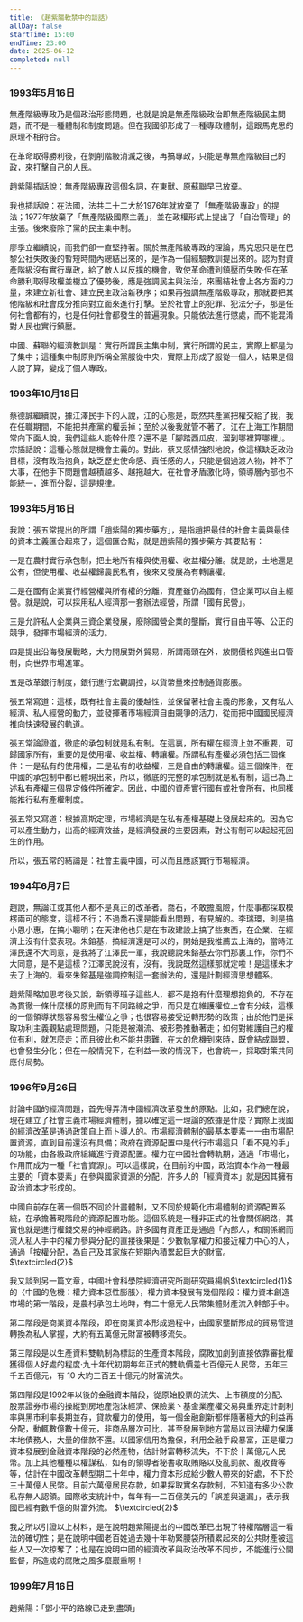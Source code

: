 ```yaml
---
title: 《趙紫陽軟禁中的談話》
allDay: false
startTime: 15:00
endTime: 23:00
date: 2025-06-12
completed: null
---
```


### 1993年5月16日
無產階級專政乃是個政治形態問題，也就是說是無產階級政治即無產階級民主問題，而不是一種體制和制度問題。但在我國卻形成了一種專政體制，這跟馬克思的原理不相符合。

在革命取得勝利後，在剝削階級消滅之後，再搞專政，只能是專無產階級自己的政，來打擊自己的人民。

趙紫陽插話說：無產階級專政這個名詞，在東獸、原蘇聯早已放棄。

我也插話說：在法國，法共二十二大於1976年就放棄了「無產階級專政」的提法；1977年放棄了「無產階級國際主義」，並在政權形式上提出了「自治管理」的主張。後來廢除了黨的民主集中制。

廖季立繼續說，而我們卻一直堅持著。關於無產階級專政的理論，馬克思只是在巴黎公社失敗後的暫短時間內總結出來的，是作為一個經驗教訓提出來的。認为對資產階級沒有實行專政，給了敵人以反撲的機會，致使革命遭到鎮壓而失敗·但在革命勝利取得政權並樹立了優勢後，應是強調民主與法治，來團結社會上各方面的力量，來建立新社會、建立民主政治新秩序；如果再強調無產階級專政，那就要把其他階級和社會成分推向對立面來進行打擊。至於社會上的犯罪、犯法分子，那是任何社會都有的，也是任何社會都發生的普遍現象。只能依法進行懲處，而不能混淆對人民也實行鎮壓。

中國、蘇聯的經濟教訓是：實行所謂民主集中制，實行所謂的民主，實際上都是为了集中；這種集中制原則所稱全黨服從中央，實際上形成了服從一個人，結果是個人說了算，變成了個人專政。



### 1993年10月18日
蔡德誠繼續說，據江澤民手下的人說，江的心態是，既然共產黨把權交給了我，我在任職期間，不能把共產黨的權丢掉；至於以後我就管不著了。江在上海工作期間常向下面人說，我們這些人能幹什麼？還不是「腳踏西瓜皮，溜到哪裡算哪裡」。宗插話說：這種心態就是機會主義的。對此，蔡又感情強烈地說，像這樣缺乏政治目標，沒有政治抱負，缺乏歷史使命感、責任感的人，只能是個過渡人物，幹不了大事，在他手下問題會越積越多、越拖越大。在社會矛盾激化時，領導層內部也不能統一，進而分裂，這是規律。



### 1993年5月16日
我說：張五常提出的所謂「趙紫陽的獨步藥方」，是指趙把最佳的社會主義與最佳的資本主義匯合起來了，這個匯合點，就是趙紫陽的獨步藥方·其要點有：

一是在農村實行承包制，把土地所有權與使用權、收益權分離。就是說，土地還是公有，但使用權、收益權歸農民私有，後來又發展為有轉讓權。

二是在國有企業實行經營權與所有權的分離，資產雖仍為國有，但企業可以自主經營。就是說，可以採用私人經濟那一套辦法經營，所謂「國有民營」。

三是允許私人企業與三資企業發展，廢除國營企業的壟斷，實行自由平等、公正的競爭，發揮市場經濟的活力。

四是提出沿海發展戰略，大力開展對外貿易，所謂兩頭在外，放開價格與進出口管制，向世界市場進軍。

五是改革銀行制度，銀行進行宏觀調控，以貨幣量來控制通貨膨脹。

張五常寫道：這樣，既有社會主義的優越性，並保留著社會主義的形象，又有私人經濟、私人經營的動力，並發揮著市場經濟自由競爭的活力，從而把中國國民經濟推向快速發展的軌道。

張五常論證道，徹底的承包制就是私有制。在這裏，所有權在經濟上並不重要，可歸國家所有，重要的是使用權、收益權、轉讓權。所謂私有產權必須包括三個條件：一是私有的使用權，二是私有的收益權，三是自由的轉讓權。這三個條件，在中國的承包制中都已體現出來，所以，徹底的完整的承包制就是私有制，這已為上述私有產權三個界定條件所確定。因此，中國的資產實行國有或社會所有，也同樣能推行私有產權制度。

張五常又寫道：根據高斯定理，市場經濟是在私有產權基礎上發展起來的。因為它可以產生動力，出高的經濟效益，是經濟發展的主要因素，對公有制可以起起死回生的作用。

所以，張五常的結論是：社會主義中國，可以而且應該實行市場經濟。



### 1994年6月7日
趙說，無論江或其他人都不是真正的改革者。喬石，不敢擔風險，什麼事都採取模楞兩可的態度，這樣不行；不過喬石還是能看出問題，有見解的。李瑞環，則是搞小恩小惠，在搞小聰明；在天津他也只是在市政建設上搞了些東西，在企業、在經濟上沒有什麼表現。朱鎔基，搞經濟還是可以的，開始是我推薦去上海的，當時江澤民還不大同意，是我將了江澤民一軍，我說聽說朱鎔基去你們那裏工作，你們不大同意，是不是這樣？江澤民說沒有，沒有。我說既然這樣那就定啦！是這樣朱才去了上海的。看來朱鎔基是強調控制這一套辦法的，還是計劃經濟思想體系。

趙紫陽略加思考後又說，新領導班子這些人，都不是抱有什麼理想抱負的，不存在為貫徹一條什麼樣的原則而有不同路線之爭，而只是在維護權位上會有分歧，這樣的一個領導狀態容易發生權位之爭；也很容易接受逆轉形勢的政策；由於他們是採取功利主義觀點處理問題，只能是被潮流、被形勢推動著走；如何對維護自己的權位有利，就怎麼走；而且彼此也不能共患難，在大的危機到來時，既會結成聯盟，也會發生分化；但在一般情況下，在利益一致的情況下，也會統一，採取對策共同應付局勢。


### 1996年9月26日
討論中國的經濟問題，首先得弄清中國經濟改革發生的原點。比如，我們總在說，現在建立了社會主義市場經濟體制，據以確定這一理論的依據是什麼？實際上我國的經濟改革是通過政策自上而卜導人的。市場經濟體制的最基本要素一一由市場配置資源，直到目前還沒有具備；政府在資源配置中是代行市場這只「看不見的手」的功能，由各級政府組織進行資源配置。權力在中國社會轉軌期，通過「市場化，作用而成为一種「社會資源」。可以這樣說，在目前的中國，政治資本作為一種最主要的「資本要素」在參與國家資源的分配，許多人的「經濟資本」就是因其擁有政治資本才形成的。

中國自前存在著一個既不同於計畫體制，又不同於規範化市場體制的資源配置系統，在承擔著現階段的資源配置功能。這個系統是一種非正式的社會關係網路，其實也就是進行權錢交易的神經網路。許多國有資產正是通過「內部人，和關係網而流人私人手中的權力參與分配的直接後果是：少數執掌權力和接近權力中心的人，通過「按權分配，為自己及其家族在短期內積累起巨大的財富。 $\textcircled{2}$

我又談到另一篇文章，中國社會科學院經濟研究所副研究員楊帆$\textcircled{1}$ 的〈中國的危機：權力資本惡性膨脹〉，權力資本發展有幾個階段：權力資本創造市場的第一階段，是農村承包土地時，有二十億元人民幣集體財產流入幹部手中。

第二階段是商業資本階段，即在商業資本形成過程中，由國家壟斷形成的貿易管道轉換為私人掌握，大約有五萬億元財富被轉移流失。

第三階段是以生產資料雙軌制為標誌的生產資本階段，腐敗加劇到直接依靠審批權獲得個人好處的程度·九十年代初期每年正式的雙軌價差七百億元人民幣，五年三千五百億元，有 $10 %$ 大約三百五十億元的財富流失。

第四階段是1992年以後的金融資本階段，從原始股票的流失、上市額度的分配、股票證券市場的操縱到房地產泡沫經濟、保險業丶基金業產權交易與重界定計劃利率與黑市利率長期並存，貸款權力的使用，每一個金融創新都伴隨著極大的利益再分配，動輒數億數十億元，非商品層次可比，甚至發展到地方當局以司法權力保護本地債務人，大量的借款不還。以國家信用為擔保，利用金融手段暴富，正是權力資本發展到金融資本階段的必然產物，估計財富轉移流失，不下於十萬億元人民幣。加上其他種種以權謀私，如有的領導者秘書收取賄賂以及亂罰款、亂收費等等，估計在中國改革轉型期二十年中，權力資本形成給少數人帶來的好處，不下於三十萬億人民幣。目前六萬億居民存款，如果採取實名存款制，不知道有多少公款私存無人認領。國際收支統計中，每年有一二百億美元的「誤差與遺漏」，表示我國已經有數千億的財富外流。 $\textcircled{2}$

我之所以引證以上材料，是在說明趙紫陽提出的中國改革已出現了特權階層這一看法的確切性；是在說明中國老百姓過去幾十年勒緊腰袋所積累起來的公共財產被這些人又一次掠奪了；也是在說明中國的經濟改革與政治改革不同步，不能進行公開監督，所造成的腐敗之風多麼巖重啊！


### 1999年7月16日
趙紫陽：「鄧小平的路線已走到盡頭」





